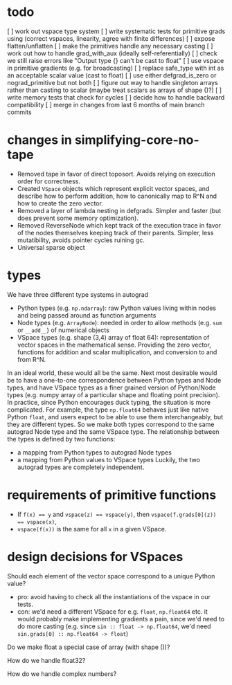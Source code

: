 
# todo
  [ ] work out vspace type system
  [ ] write systematic tests for primitive grads using
      (correct vspaces, linearity, agree with finite differences)
  [ ] expose flatten/unflatten
  [ ] make the primitives handle any necessary casting
  [ ] work out how to handle grad_with_aux (ideally self-referentially)
  [ ] check we still raise errors like "Output type {} can't be cast to float"
  [ ] use vspace in primitive gradients (e.g. for broadcasting)
  [ ] replace safe_type with int as an acceptable scalar value (cast to float)
  [ ] use either defgrad_is_zero or nograd_primitive but not both
  [ ] figure out way to handle singleton arrays rather than casting to scalar
      (maybe treat scalars as arrays of shape ()?)
  [ ] write memory tests that check for cycles
  [ ] decide how to handle backward compatibility
  [ ] merge in changes from last 6 months of main branch commits

# changes in simplifying-core-no-tape
  * Removed tape in favor of direct toposort.
    Avoids relying on execution order for correctness.
  * Created `VSpace` objects which represent explicit vector spaces,
	and describe how to perform addition, how to
	canonically map to R^N and how to create the zero vector.
  * Removed a layer of lambda nesting in defgrads.
	Simpler and faster (but does prevent some memory optimization).
  * Removed ReverseNode which kept track of the execution trace
    in favor of the nodes themselves keeping track of their parents.
	Simpler, less mutatibility, avoids pointer cycles ruining gc.
  * Universal sparse object


# types

We have three different type systems in autograd
  * Python types (e.g. `np.ndarray`): raw Python values living
    within nodes and being passed around as function arguments
  * Node types (e.g. `ArrayNode`): needed in order to allow methods
    (e.g. `sum` or `__add__`) of numerical objects
  * VSpace types (e.g. shape (3,4) array of float 64):
    representation of vector spaces in the mathematical sense. Providing
	the zero vector, functions for addition and scalar multiplication,
	and conversion to and from R^N.

In an ideal world, these would all be the same. Next most desirable would be
to have a one-to-one correspondence between Python types and Node types,
and have VSpace types as a finer grained version of Python/Node types
(e.g. numpy array of a particular shape and floating point precision).
In practice, since Python encourages duck typing, the situation is
more complicated. For example, the type `np.float64` behaves just
like native Python `float`, and users expect to be able to use them
interchangeably, but they are different types.
So we make both types correspond to the same autograd Node type
and the same VSpace type. The relationship between the types is
defined by two functions:
  * a mapping from Python types to autograd Node types
  * a mapping from Python values to VSpace types
Luckily, the two autograd types are completely independent.


# requirements of primitive functions

* If `f(x) == y` and `vspace(z) == vspace(y)`, then
  `vspace(f.grads[0](z)) == vspace(x)`,
* `vspace(f(x))` is the same for all `x` in a given VSpace.

# design decisions for VSpaces

Should each element of the vector space correspond to a unique Python
value?
  * pro: avoid having to check all the instantiations of the vspace
    in our tests.
  * con: we'd need a different VSpace for e.g. `float`, `np.float64` etc.
    it would probably make implementing gradients a pain, since
    we'd need to do more casting (e.g. since `sin :: float -> np.float64`,
    we'd need `sin.grads[0] :: np.float64 -> float`)

Do we make float a special case of array (with shape ())?

How do we handle float32?

How do we handle complex numbers?
